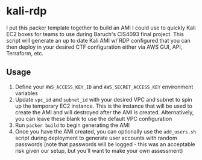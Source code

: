 # kali-rdp
I put this packer template together to build an AMI I could use to quickly Kali EC2 boxes for teams to use during Baruch's CIS4093 final project. This script will generate an up to date Kali AMI w/ RDP configured that you can then deploy in your desired CTF configuration either via AWS GUI, API, Terraform, etc.

## Usage
1. Define your `AWS_ACCESS_KEY_ID` and `AWS_SECRET_ACCESS_KEY` environment variables
2. Update `vpc_id` and `subnet_id` with your desired VPC and subnet to spin up the temporary EC2 instance. This is the instance that will be used to create the AMI and will destroyed after the AMI is created. Alternatively, you can leave these blank to use the default VPC configuration
3. Run `packer build` to begin generating the AMI
4. Once you have the AMI created, you can optionally use the `add_users.sh` script during deployment to generate user accounts with random passwords (note that passwords will be logged - this was an acceptable risk given our setup, but you'll want to make your own assessment)
